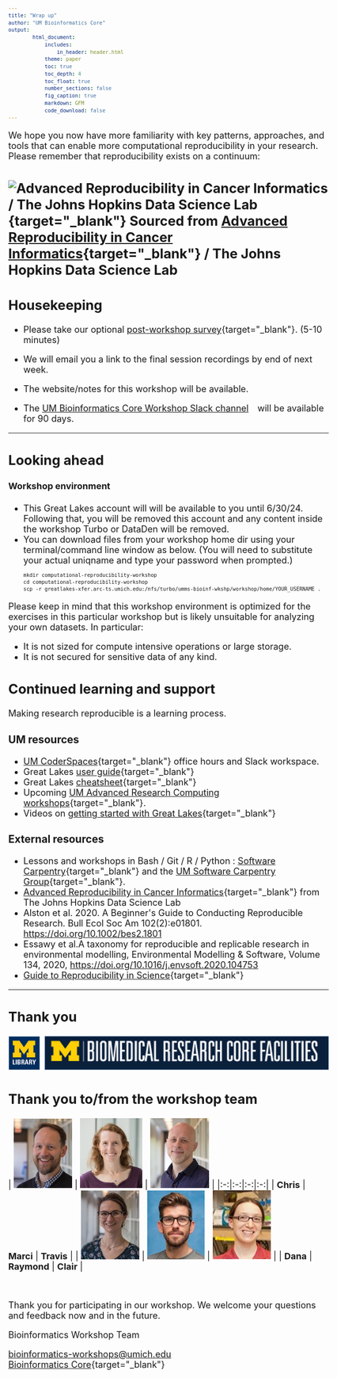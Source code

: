 ```yaml
---
title: "Wrap up"
author: "UM Bioinformatics Core"
output:
        html_document:
            includes:
                in_header: header.html
            theme: paper
            toc: true
            toc_depth: 4
            toc_float: true
            number_sections: false
            fig_caption: true
            markdown: GFM
            code_download: false
---
```


<style type="text/css">

body, td {
   font-size: 18px;
}
code.r{
  font-size: 12px;
}
pre {
  font-size: 12px
}

a.external {
    background: url(images/external-link.png) center right no-repeat;
    padding-right: 13px;
}
</style>

We hope you now have more familiarity with key patterns, approaches, and tools
that can enable more computational reproducibility in your research. Please remember that reproducibility exists on a continuum:

![Advanced Reproducibility in Cancer Informatics / The Johns Hopkins Data Science Lab
](images/Module99_continuum.png){target="_blank"}
Sourced from [Advanced Reproducibility in Cancer Informatics](https://jhudatascience.org/Adv_Reproducibility_in_Cancer_Informatics/index.html){target="_blank"} / The Johns Hopkins Data Science Lab
---

## Housekeeping

- Please take our optional [post-workshop survey](https://forms.gle/rmV7J3MURWFeWGSc6){target="_blank"}. (5-10 minutes)

- We will email you a link to the final session recordings by end of next week.

- The website/notes for this workshop will be available.

- The <a class="external" href="https://umbioinfcoreworkshops.slack.com" target="_blank">UM Bioinformatics Core Workshop Slack channel</a> will be available
for 90 days.

---

## Looking ahead

#### Workshop environment
- This Great Lakes account will will be available to you until 6/30/24. 
  Following that, you will be removed this account and any content inside the 
  workshop Turbo or DataDen will be removed.
- You can download files from your workshop home dir using your terminal/command line window as below. 
  (You will need to substitute your actual uniqname and type your password when prompted.)
  ```
  mkdir computational-reproducibility-workshop
  cd computational-reproducibility-workshop
  scp -r greatlakes-xfer.arc-ts.umich.edu:/nfs/turbo/umms-bioinf-wkshp/workshop/home/YOUR_USERNAME .
  ```
Please keep in mind that this workshop environment is optimized for the
exercises in this particular workshop but is likely unsuitable for analyzing
your own datasets. In particular:

- It is not sized for compute intensive operations or large storage.
- It is not secured for sensitive data of any kind.

## Continued learning and support

Making research reproducible is a learning process.

### UM resources

- [UM CoderSpaces](https://datascience.isr.umich.edu/events/coderspaces/){target="_blank"} office hours and Slack workspace.
- Great Lakes [user guide](https://documentation.its.umich.edu/arc-hpc/greatlakes/user-guide){target="_blank"}
- Great Lakes [cheatsheet](https://docs.google.com/document/d/1wsr3yzkkojUMBCCneCz-l413xBzU-SZFAqcFrAAjttk/edit?tab=t.0#heading=h.kquo6lavnl0f){target="_blank"}
- Upcoming [UM Advanced Research Computing workshops](https://ttc.iss.lsa.umich.edu/ttc/sessions/tag/arc/){target="_blank"}.
- Videos on [getting started with Great Lakes](https://www.mivideo.it.umich.edu/channel/ARC-TS%2BTraining/181860561/){target="_blank"}
  

### External resources

- Lessons and workshops in Bash / Git / R / Python : [Software Carpentry](https://software-carpentry.org/lessons/){target="_blank"} 
  and the [UM Software Carpentry Group](https://umcarpentries.org/){target="_blank"}.
- [Advanced Reproducibility in Cancer Informatics](https://jhudatascience.org/Adv_Reproducibility_in_Cancer_Informatics/index.html){target="_blank"} from The Johns Hopkins Data Science Lab
- Alston et al. 2020. A Beginner's Guide to Conducting Reproducible Research. Bull Ecol Soc Am 102(2):e01801. https://doi.org/10.1002/bes2.1801
- Essawy et al.A taxonomy for reproducible and replicable research in environmental modelling, Environmental Modelling & Software, Volume 134, 2020, https://doi.org/10.1016/j.envsoft.2020.104753
- [Guide to Reproducibility in Science](https://ropensci-archive.github.io/reproducibility-guide/){target="_blank"}

---

## Thank you

![Sponsors](images/intro/sponsor_logos.png)

## Thank you to/from the workshop team
| ![](images/headshots/headshot_cgates.jpg) | ![](images/headshots/headshot_mbradenb.jpg) | ![](images/headshots/headshot_trsaari.jpg) |
|:-:|:-:|:-:|:-:|
| **Chris** | **Marci** | **Travis** |
| ![](images/headshots/headshot_damki.jpg) | ![](images/headshots/headshot_rcavalca.jpg) | ![](images/headshots/headshot_clairis.jpg) | 
| **Dana** | **Raymond** | **Clair** | 

<br/>


Thank you for participating in our workshop. We welcome your questions and feedback now and in the future.

Bioinformatics Workshop Team

[bioinformatics-workshops@umich.edu](mailto:bioinformatics-workshops@umich.edu) <br/>
[Bioinformatics Core](https://medresearch.umich.edu/office-research/about-office-research/biomedical-research-core-facilities/bioinformatics-core){target="_blank"}

